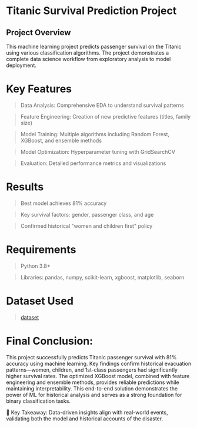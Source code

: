 # Titanic Survival Prediction Project
## Project Overview
This machine learning project predicts passenger survival on the Titanic using various classification algorithms. The project demonstrates a complete data science workflow from exploratory analysis to model deployment.
# Key Features
> Data Analysis: Comprehensive EDA to understand survival patterns

> Feature Engineering: Creation of new predictive features (titles, family size)

> Model Training: Multiple algorithms including Random Forest, XGBoost, and ensemble methods

> Model Optimization: Hyperparameter tuning with GridSearchCV

> Evaluation: Detailed performance metrics and visualizations

# Results
> Best model achieves 81% accuracy

> Key survival factors: gender, passenger class, and age

> Confirmed historical "women and children first" policy
# Requirements
> Python 3.8+

> Libraries: pandas, numpy, scikit-learn, xgboost, matplotlib, seaborn
# Dataset Used
> <a href="https://raw.githubusercontent.com/datasciencedojo/datasets/master/titanic.csv">dataset </a>
# Final Conclusion:
This project successfully predicts Titanic passenger survival with 81% accuracy using machine learning. Key findings confirm historical evacuation patterns—women, children, and 1st-class passengers had significantly higher survival rates. The optimized XGBoost model, combined with feature engineering and ensemble methods, provides reliable predictions while maintaining interpretability. This end-to-end solution demonstrates the power of ML for historical analysis and serves as a strong foundation for binary classification tasks.

🚀 Key Takeaway: Data-driven insights align with real-world events, validating both the model and historical accounts of the disaster.
